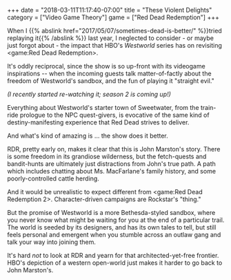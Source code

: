 +++
date = "2018-03-11T11:17:40-07:00"
title = "These Violent Delights"
category = ["Video Game Theory"]
game = ["Red Dead Redemption"]
+++

When I {{% abslink href="2017/05/07/sometimes-dead-is-better/" %}}tried replaying it{{% /abslink %}} last year, I neglected to consider - or maybe just forgot about - the impact that HBO's <i>Westworld</i> series has on revisiting <game:Red Dead Redemption>.

It's oddly reciprocal, since the show is so up-front with its videogame inspirations -- when the incoming guests talk matter-of-factly about the freedom of Westworld's sandbox, and the fun of playing it "straight evil."

<i>(I recently started re-watching it; season 2 is coming up!)</i>

Everything about Westworld's starter town of Sweetwater, from the train-ride prologue to the NPC quest-givers, is evocative of the same kind of destiny-manifesting experience that Red Dead strives to deliver.

And what's kind of amazing is ... the show does it better.

RDR, pretty early on, makes it clear that this is John Marston's story.  There is some freedom in its grandiose wilderness, but the fetch-quests and bandit-hunts are ultimately just distractions from John's true path.  A path which includes chatting about Ms. MacFarlane's family history, and some poorly-controlled cattle herding.

And it would be unrealistic to expect different from <game:Red Dead Redemption 2>.  Character-driven campaigns are Rockstar's "thing."

But the promise of Westworld is a more Bethesda-styled sandbox, where you never know what might be waiting for you at the end of a particular trail.  The world is seeded by its designers, and has its own tales to tell, but still feels personal and emergent when you stumble across an outlaw gang and talk your way into joining them.

It's hard <i>not</i> to look at RDR and yearn for that architected-yet-free frontier.  HBO's depiction of a western open-world just makes it harder to go back to John Marston's.
